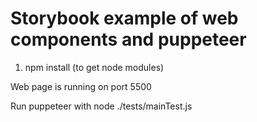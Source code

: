 # Storybook example of web components and puppeteer

1. npm install (to get node modules)

Web page is running on port 5500

Run puppeteer with node ./tests/mainTest.js
